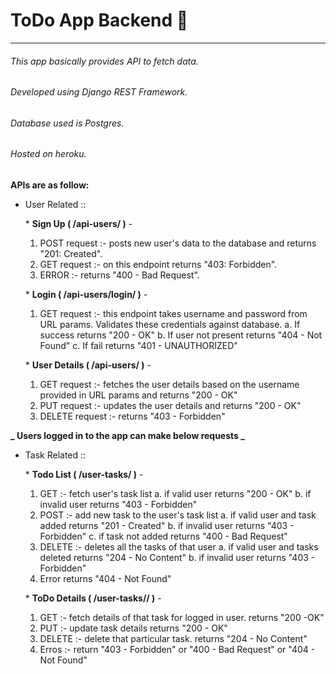 # ToDo App Backend 📝

<hr />

###### This app basically provides API to fetch data.

###### Developed using Django REST Framework.

###### Database used is Postgres.

###### Hosted on heroku.

**APIs are as follow:**

- User Related ::

  \* **Sign Up ( /api-users/ )** -

  1. POST request :- posts new user's data to the database and returns "201: Created".
  2. GET request :- on this endpoint returns "403: Forbidden".
  3. ERROR :- returns "400 - Bad Request".

  \* **Login ( /api-users/login/<username> )** -

  1. GET request :- this endpoint takes username and password from URL params. Validates these credentials against database.
     a. If success returns "200 - OK"
     b. If user not present returns "404 - Not Found"
     c. If fail returns "401 - UNAUTHORIZED"

  \* **User Details ( /api-users/<username> )** -

  1. GET request :- fetches the user details based on the username provided in URL params and returns "200 - OK"
  2. PUT request :- updates the user details and returns "200 - OK"
  3. DELETE request :- returns "403 - Forbidden"

**_ Users logged in to the app can make below requests _**

- Task Related ::

  \* **Todo List ( /user-tasks/<user> )** -

  1. GET :- fetch user's task list
     a. if valid user returns "200 - OK"
     b. if invalid user returns "403 - Forbidden"
  2. POST :- add new task to the user's task list
     a. if valid user and task added returns "201 - Created"
     b. if invalid user returns "403 - Forbidden"
     c. if task not added returns "400 - Bad Request"
  3. DELETE :- deletes all the tasks of that user
     a. if valid user and tasks deleted returns "204 - No Content"
     b. if invalid user returns "403 - Forbidden"
  4. Error returns "404 - Not Found"

  \* **ToDo Details ( /user-tasks/<user>/<pk> )** -

  1. GET :- fetch details of that task for logged in user. returns "200 -OK"
  2. PUT :- update task details returns "200 - OK"
  3. DELETE :- delete that particular task. returns "204 - No Content"
  4. Erros :- return "403 - Forbidden" or "400 - Bad Request" or "404 - Not Found"
